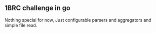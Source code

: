 ## 1BRC challenge in go

Nothing special for now, Just configurable parsers and aggregators and simple file read.